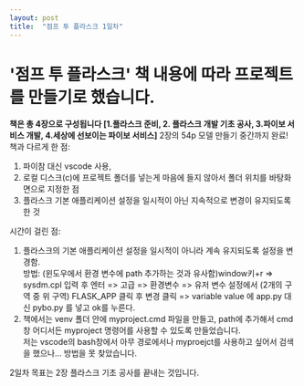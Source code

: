 ```yaml
---
layout: post
title:  "점프 투 플라스크 1일차"
---
```


# '점프 투 플라스크' 책 내용에 따라 프로젝트를 만들기로 했습니다.
**책은 총 4장으로 구성됩니다 [1.플라스크 준비, 2. 플라스크 개발 기초 공사, 3.파이보 서비스 개발, 4.세상에 선보이는 파이보 서비스]**
2장의 54p 모델 만들기 중간까지 완료!<br>
책과 다르게 한 점: 
1. 파이참 대신 vscode 사용,
2. 로컬 디스크(c)에 프로젝트 폴더를 넣는게 마음에 들지 않아서 폴더 위치를 바탕화면으로 지정한 점
3. 플라스크 기본 애플리케이션 설정을 일시적이 아닌 지속적으로 변경이 유지되도록 한 것

시간이 걸린 점:<br>
1. 플라스크의 기본 애플리케이션 설정을 일시적이 아니라 계속 유지되도록 설정을 변경함.<br>
방법: (윈도우에서 환경 변수에 path 추가하는 것과 유사함)window키+r => sysdm.cpl 입력 후 엔터 => 고급 => 환경변수 => 유저 변수 설정에서 (2개의 구역 중 위 구역) FLASK_APP 클릭 후 변경 클릭 => variable value 에 app.py 대신 pybo.py 를 넣고 ok를 누른다.
2. 책에서는 venv 폴더 안에 myproject.cmd 파일을 만들고, path에 추가해서 cmd 창 어디서든 myproject 명령어를 사용할 수 있도록 만들었습니다.<br>
저는 vscode의 bash창에서 아무 경로에서나 myproejct를 사용하고 싶어서 검색을 했으나... 방법을 못 찾았습니다.

2일차 목표는 2장 플라스크 기초 공사를 끝내는 것입니다.
